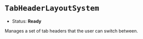 # `TabHeaderLayoutSystem`

*   Status: **Ready**

Manages a set of tab headers that the user can switch between.
